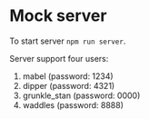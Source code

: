 # Mock server

To start server `npm run server`.

Server support four users: 

1. mabel (password: 1234)
2. dipper (password: 4321)
3. grunkle_stan (password: 0000)
4. waddles (password: 8888)
